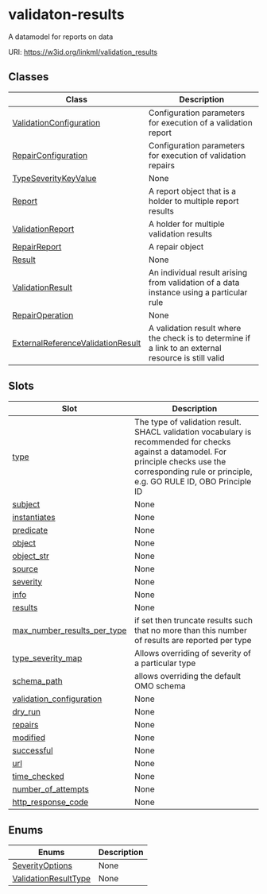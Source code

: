 # validaton-results

A datamodel for reports on data

URI: https://w3id.org/linkml/validation_results

## Classes

| Class | Description |
| --- | --- |
| [ValidationConfiguration](ValidationConfiguration.md) | Configuration parameters for execution of a validation report | 
| [RepairConfiguration](RepairConfiguration.md) | Configuration parameters for execution of validation repairs | 
| [TypeSeverityKeyValue](TypeSeverityKeyValue.md) | None | 
| [Report](Report.md) | A report object that is a holder to multiple report results | 
| [ValidationReport](ValidationReport.md) | A holder for multiple validation results | 
| [RepairReport](RepairReport.md) | A repair object | 
| [Result](Result.md) | None | 
| [ValidationResult](ValidationResult.md) | An individual result arising from validation of a data instance using a particular rule | 
| [RepairOperation](RepairOperation.md) | None | 
| [ExternalReferenceValidationResult](ExternalReferenceValidationResult.md) | A validation result where the check is to determine if a link to an external resource is still valid | 


## Slots

| Slot | Description |
| --- | --- |
| [type](type.md) | The type of validation result. SHACL validation vocabulary is recommended for checks against a datamodel. For principle checks use the corresponding rule or principle, e.g. GO RULE ID, OBO Principle ID | 
| [subject](subject.md) | None | 
| [instantiates](instantiates.md) | None | 
| [predicate](predicate.md) | None | 
| [object](object.md) | None | 
| [object_str](object_str.md) | None | 
| [source](source.md) | None | 
| [severity](severity.md) | None | 
| [info](info.md) | None | 
| [results](results.md) | None | 
| [max_number_results_per_type](max_number_results_per_type.md) | if set then truncate results such that no more than this number of results are reported per type | 
| [type_severity_map](type_severity_map.md) | Allows overriding of severity of a particular type | 
| [schema_path](schema_path.md) | allows overriding the default OMO schema | 
| [validation_configuration](validation_configuration.md) | None | 
| [dry_run](dry_run.md) | None | 
| [repairs](repairs.md) | None | 
| [modified](modified.md) | None | 
| [successful](successful.md) | None | 
| [url](url.md) | None | 
| [time_checked](time_checked.md) | None | 
| [number_of_attempts](number_of_attempts.md) | None | 
| [http_response_code](http_response_code.md) | None | 


## Enums

| Enums | Description |
| --- | --- |
| [SeverityOptions](SeverityOptions.md) | None | 
| [ValidationResultType](ValidationResultType.md) | None | 

